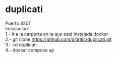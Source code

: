 # duplicati
Puerto 8201  
Instalación:  
1.- Ir a la carperta en la que esté instalada docker  
2.- git clone https://github.com/pitiritic/duplicati.git  
3.- cd duplicati  
4.- docker compose up  
